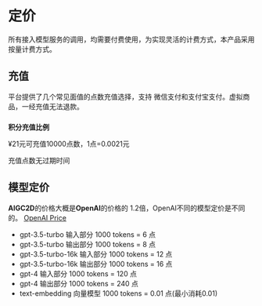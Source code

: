 # 定价

所有接入模型服务的调用，均需要付费使用，为实现灵活的计费方式，本产品采用按量计费方式。

## 充值

平台提供了几个常见面值的点数充值选择，支持 微信支付和支付宝支付。虚拟商品，一经充值无法退款。

<div class="tip custom-block" style="padding-top: 8px">
<b>积分充值比例</b>

¥21元可充值10000点数，1点=0.0021元

充值点数无过期时间
</div>

## 模型定价

**AIGC2D**的价格大概是**OpenAI**的价格的 1.2倍，OpenAI不同的模型定价是不同的。 [OpenAI Price](https://openai.com/pricing)

- gpt-3.5-turbo 输入部分 1000 tokens = 6 点
- gpt-3.5-turbo 输出部分 1000 tokens = 8 点
- gpt-3.5-turbo-16k 输入部分 1000 tokens = 12 点
- gpt-3.5-turbo-16k 输出部分 1000 tokens = 16 点
- gpt-4 输入部分 1000 tokens = 120 点
- gpt-4 输出部分 1000 tokens = 240 点
- text-embedding 向量模型 1000 tokens = 0.01 点(最小消耗0.01)
